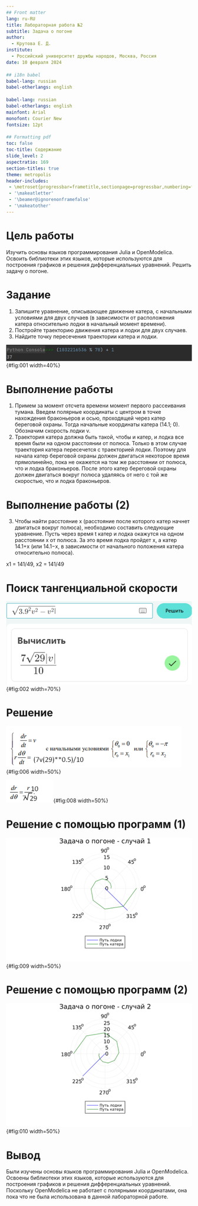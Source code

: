 ```yaml
---
## Front matter
lang: ru-RU
title: Лабораторная работа №2
subtitle: Задача о погоне
author:
  - Крутова Е. Д.
institute:
  - Российский университет дружбы народов, Москва, Россия
date: 10 февраля 2024

## i18n babel
babel-lang: russian
babel-otherlangs: english

babel-lang: russian 
babel-otherlangs: english 
mainfont: Arial 
monofont: Courier New 
fontsize: 12pt

## Formatting pdf
toc: false
toc-title: Содержание
slide_level: 2
aspectratio: 169
section-titles: true
theme: metropolis
header-includes:
 - \metroset{progressbar=frametitle,sectionpage=progressbar,numbering=fraction}
 - '\makeatletter'
 - '\beamer@ignorenonframefalse'
 - '\makeatother'
---
```


# Цель работы

Изучить основы языков программирования Julia и OpenModelica. Освоить библиотеки этих языков, которые используются для построения графиков и решения дифференциальных уравнений. Решить задачу о погоне.

# Задание

1.	Запишите уравнение, описывающее движение катера, с начальными условиями для двух случаев (в зависимости от расположения катера относительно лодки в начальный момент времени).
2.	Постройте траекторию движения катера и лодки для двух случаев.
3.	Найдите точку пересечения траектории катера и лодки.

![Выбор варианта](image\Screenshot_3.png){#fig:001 width=40%}

# Выполнение работы

1.	Примем за момент отсчета времени момент первого рассеивания тумана. Введем полярные координаты с центром в точке нахождения браконьеров и осью, проходящей через катер береговой охраны. Тогда начальные координаты катера (14.1; 0). Обозначим скорость лодки v.
2.	Траектория катера должна быть такой, чтобы и катер, и лодка все время были на одном расстоянии от полюса. Только в этом случае траектория катера пересечется с траекторией лодки. Поэтому для начала катер береговой охраны должен двигаться некоторое время прямолинейно, пока не окажется на том же расстоянии от полюса, что и лодка браконьеров. После этого катер береговой охраны должен двигаться вокруг полюса удаляясь от него с той же скоростью, что и лодка браконьеров.

# Выполнение работы (2)

3.	Чтобы найти расстояние x (расстояние после которого катер начнет двигаться вокруг полюса), необходимо составить следующие уравнение. Пусть через время t катер и лодка окажутся на одном расстоянии x от полюса. За это время лодка пройдет x, а катер 14.1+x (или 14.1−x, в зависимости от начального положения катера относительно полюса).

x1 = 141/49, x2 = 141/49

# Поиск тангенциальной скорости

![Поиск тангенциальной скорости](image\Screenshot_6.png){#fig:002 width=70%}

# Решение

![Система решения](image\Screenshot_7.png){#fig:006 width=50%}

![Решение](image\Screenshot_8.png){#fig:008 width=50%}

# Решение с помощью программ (1)

![Решение 1](image/lab02_01.png){#fig:009 width=50%}

# Решение с помощью программ (2)

![Решение 2](image/lab02_02.png){#fig:010 width=50%}

# Вывод

Были изучены основы языков программирования Julia и OpenModelica. Освоены библиотеки этих языков, которые используются для построения графиков и решения дифференциальных уравнений. Поскольку OpenModelica не работает с полярными координатами, она пока что не была использована в данной лабораторной работе.
